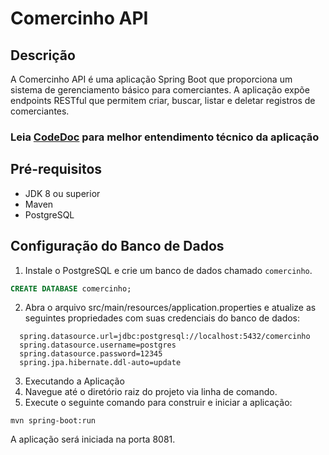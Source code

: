 # Comercinho API

## Descrição
A Comercinho API é uma aplicação Spring Boot que proporciona um sistema de gerenciamento básico para comerciantes. A aplicação expõe endpoints RESTful que permitem criar, buscar, listar e deletar registros de comerciantes.

### Leia [CodeDoc](https://github.com/jcr04/Comercinho/blob/main/codedoc.md) para melhor entendimento técnico da aplicação

## Pré-requisitos
- JDK 8 ou superior
- Maven
- PostgreSQL

## Configuração do Banco de Dados
1. Instale o PostgreSQL e crie um banco de dados chamado `comercinho`.
```sql
CREATE DATABASE comercinho;
```

2. Abra o arquivo src/main/resources/application.properties e atualize as seguintes propriedades com suas credenciais do banco de dados:
```batch
  spring.datasource.url=jdbc:postgresql://localhost:5432/comercinho
  spring.datasource.username=postgres
  spring.datasource.password=12345
  spring.jpa.hibernate.ddl-auto=update
  ```
3. Executando a Aplicação
  1. Navegue até o diretório raiz do projeto via linha de comando.
  2. Execute o seguinte comando para construir e iniciar a aplicação:
```BATCH
mvn spring-boot:run
```
A aplicação será iniciada na porta 8081.
